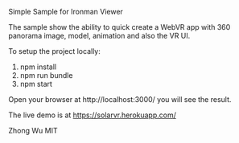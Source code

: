 Simple Sample for Ironman Viewer

The sample show the ability to quick create a WebVR app with 360 panorama image, model, animation and also
the VR UI.

To setup the project locally:
1. npm install 
2. npm run bundle
3. npm start

Open your browser at http://localhost:3000/ you will see the result.

The live demo is at https://solarvr.herokuapp.com/ 

Zhong Wu
MIT